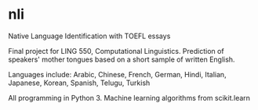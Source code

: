 # nli
Native Language Identification with TOEFL essays

Final project for LING 550, Computational Linguistics.
Prediction of speakers' mother tongues based on a short sample of written English. 

Languages include: Arabic, Chinese, French, German, Hindi, Italian, Japanese, Korean, Spanish, Telugu, Turkish

All programming in Python 3.
Machine learning algorithms from scikit.learn
